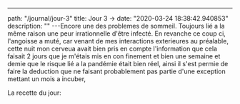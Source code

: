 ---
path: "/journal/jour-3"
title: Jour 3 → 
date: "2020-03-24 18:38:42.940853"
description: ""
---Encore une des problemes de sommeil. Toujours lié a la même raison une peur irrationnelle d'être infecté. En revanche ce coup ci, l'angoisse a muté, car venant de mes interactions exterieures au préalable, cette nuit mon cerveua avait bien pris en compte l'information que cela faisait 2 jours que je m'étais mis en con finement et bien une semaine et demie que le risque lié a la pandémie était bien réel, ainsi il s'est permie de faire la deduction que ne faisant probablement pas partie d'une exception mettant un mois a incuber, 

La recette du jour: 

